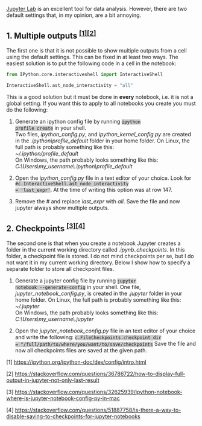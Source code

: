 <!--
.. title: JupyterLab - Multiple outputs and checkpoints
.. slug: jupyterlab-multiple-outputs-and-checkpoints
.. date: 2019-06-30 06:40:12 UTC
.. tags: Jupyter Lab, Python
.. category: 
.. link: 
.. description: 
.. type: text
-->

[Jupyter Lab](https://jupyterlab.readthedocs.io/en/stable/) is an excellent tool for data analysis. However, there are two default settings that, in my opinion, are a bit annoying. <!-- TEASER_END -->

## 1. Multiple outputs <sup>[\[1\]](https://ipython.org/ipython-doc/dev/config/intro.html)[\[2\]](https://stackoverflow.com/questions/36786722/how-to-display-full-output-in-jupyter-not-only-last-result)</sup>
The first one is that it is not possible to show multiple outputs from a cell using the default settings. This can be fixed in at least two ways. The easiest solution is to put the following code in a cell in the notebook:

```python
from IPython.core.interactiveshell import InteractiveShell

InteractiveShell.ast_node_interactivity = "all"
```
This is a good solution but it must be done in **every** notebook, i.e. it is not a global setting. If you want this to apply to all notebooks you create you must do the following:

1. Generate an ipython config file by running <code style="background-color:#cccccc; text-align:left; vertical-align: middle; padding:auto;">ipython profile create</code> in your shell.<br>
Two files, *ipython_config.py*, and *ipython_kernel_config.py* are created in the *.ipython\profile_default* folder in your home folder. On Linux, the full path is probably something like this:<br>
*~/.ipython/profile_default*<br>
On Windows, the path probably looks something like this:<br>
*C:\Users\my_username\\.ipython\profile_default*<br>

2. Open the *ipython_config.py* file in a text editor of your choice. Look for <code style="background-color:#cccccc; text-align:left; vertical-align: middle; padding:auto;">#c.InteractiveShell.ast_node_interactivity = 'last_expr'</code>. At the time of writing this option was at row 147.
3. Remove the *#* and replace *last_expr* with *all*. Save the file and now jupyter always show multiple outputs.

## 2. Checkpoints <sup>[\[3\]](https://stackoverflow.com/questions/32625939/ipython-notebook-where-is-jupyter-notebook-config-py-in-mac)[\[4\]](https://stackoverflow.com/questions/51887758/is-there-a-way-to-disable-saving-to-checkpoints-for-jupyter-notebooks)</sup>
The second one is that when you create a notebook Jupyter creates a folder in the current working directory called *.ipynb_checkpoints*. In this folder, a checkpoint file is stored. I do not mind checkpoints per se, but I do not want it in my current working directory. Below I show how to specify a separate folder to store all checkpoint files.

1. Generate a jupyter config file by running <code style="background-color:#cccccc; text-align:left; vertical-align: middle; padding:auto;">jupyter notebook --generate-config</code> in your shell.
   One file, *jupyter_notebook_config.py*, is created in the *.jupyter* folder in your home folder. On Linux, the full path is probably something like this:<br>
   *~/.jupyter*<br> 
   On Windows, the path probably looks something like this:<br>
   *C:\Users\my_username\\.jupyter*

2. Open the *jupyter_notebook_config.py* file in an text editor of your choice and write the following:
<code style="background-color:#cccccc; text-align:left; vertical-align: middle; padding:auto;">c.FileCheckpoints.checkpoint_dir = "/full/path/to/where/you/want/to/save/checkpoints</code>
Save the file and now all checkpoints files are saved at the given path.

\[1\] <https://ipython.org/ipython-doc/dev/config/intro.html>

\[2\] <https://stackoverflow.com/questions/36786722/how-to-display-full-output-in-jupyter-not-only-last-result>

\[3\] <https://stackoverflow.com/questions/32625939/ipython-notebook-where-is-jupyter-notebook-config-py-in-mac>

\[4\] <https://stackoverflow.com/questions/51887758/is-there-a-way-to-disable-saving-to-checkpoints-for-jupyter-notebooks>


